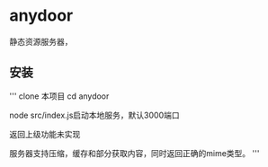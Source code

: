 # anydoor
静态资源服务器，

## 安装

'''
clone 本项目
cd anydoor

node src/index.js启动本地服务，默认3000端口

返回上级功能未实现

服务器支持压缩，缓存和部分获取内容，同时返回正确的mime类型。
'''

